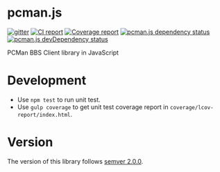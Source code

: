 # pcman.js
[![gitter](https://img.shields.io/badge/gitter-pcman--bbs-blue.svg)](https://gitter.im/pcman-bbs)
[![CI report](https://travis-ci.org/pcman-bbs/pcman.js.svg?branch=master)](https://travis-ci.org/pcman-bbs/pcman.js)
[![Coverage report](https://coveralls.io/repos/pcman-bbs/pcman.js/badge.svg?service=github&branch=master)](https://coveralls.io/github/pcman-bbs/pcman.js?branch=master)
[![pcman.js dependency status](https://david-dm.org/pcman-bbs/pcman.js.svg)](https://david-dm.org/pcman-bbs/pcman.js)
[![pcman.js devDependency status](https://david-dm.org/pcman-bbs/pcman.js/dev-status.svg)](https://david-dm.org/pcman-bbs/pcman.js#info=devDependencies)

PCMan BBS Client library in JavaScript

# Development

*   Use `npm test` to run unit test.
*   Use `gulp coverage` to get unit test coverage report in `coverage/lcov-report/index.html`.

# Version

The version of this library follows [semver 2.0.0](http://semver.org/).
